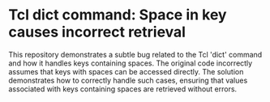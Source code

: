# Tcl dict command: Space in key causes incorrect retrieval
This repository demonstrates a subtle bug related to the Tcl 'dict' command and how it handles keys containing spaces. The original code incorrectly assumes that keys with spaces can be accessed directly. The solution demonstrates how to correctly handle such cases, ensuring that values associated with keys containing spaces are retrieved without errors.